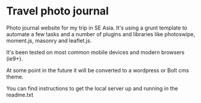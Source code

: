# Travel photo journal
Photo journal website for my trip in SE Asia.
It's using a grunt template to automate a few tasks and a number of plugins and libraries like photoswipe, moment.js, masonry and leaflet.js.

It's been tested on most common mobile devices and modern browsers (ie9+).

At some point in the future it will be converted to a wordpress or Bolt cms theme.

You can find instructions to get the local server up and running in the readme.txt
